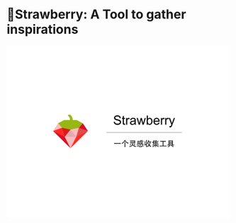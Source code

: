 # 🍓Strawberry: A Tool to gather inspirations

![title](https://github.com/Ryan-the-hito/Strawberry/blob/main/img/Strawberry_Title.png)
